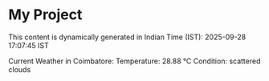 # My Project

This content is dynamically generated in Indian Time (IST): 2025-09-28 17:07:45 IST


Current Weather in Coimbatore:
Temperature: 28.88 °C
Condition: scattered clouds

